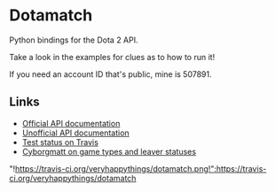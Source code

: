 Dotamatch
=========

Python bindings for the Dota 2 API.

Take a look in the examples for clues as to how to run it!




If you need an account ID that's public, mine is 507891.

Links
-----

* [Official API documentation](http://dev.dota2.com/showthread.php?t=47115)
* [Unofficial API documentation](http://dev.dota2.com/showthread.php?t=58317)
* [Test status on Travis](https://travis-ci.org/veryhappythings/dotamatch)
* [Cyborgmatt on game types and leaver statuses](http://dev.dota2.com/showthread.php?t=47115&page=57&p=462940&viewfull=1#post462940)

"!https://travis-ci.org/veryhappythings/dotamatch.png!":https://travis-ci.org/veryhappythings/dotamatch

